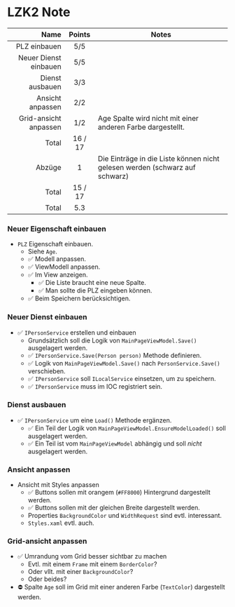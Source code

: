 # LZK2 Note

|                  Name | Points  | Notes                                                                       |
| --------------------: | :-----: | --------------------------------------------------------------------------- |
|          PLZ einbauen |   5/5   |                                                                             |
| Neuer Dienst einbauen |   5/5   |                                                                             |
|       Dienst ausbauen |   3/3   |                                                                             |
|      Ansicht anpassen |   2/2   |                                                                             |
| Grid-ansicht anpassen |   1/2   | Age Spalte wird nicht mit einer anderen Farbe dargestellt.                  |
|                 Total | 16 / 17 |                                                                             |
|                Abzüge |    1    | Die Einträge in die Liste können nicht gelesen werden (schwarz auf schwarz) |
|                 Total | 15 / 17 |                                                                             |
|                 Total |   5.3   |                                                                             |

### Neuer Eigenschaft einbauen

- `PLZ` Eigenschaft einbauen.
  - Siehe `Age`.
  - ✅ Modell anpassen.
  - ✅ ViewModell anpassen.
  - ✅ Im View anzeigen.
    - ✅ Die Liste braucht eine neue Spalte.
    - ✅ Man sollte die PLZ eingeben können.
  - ✅ Beim Speichern berücksichtigen.

### Neuer Dienst einbauen

- ✅ `IPersonService` erstellen und einbauen
  - Grundsätzlich soll die Logik von `MainPageViewModel.Save()` ausgelagert werden.
  - ✅ `IPersonService.Save(Person person)` Methode definieren.
  - ✅ Logik von `MainPageViewModel.Save()` nach `PersonService.Save()` verschieben.
  - ✅ `IPersonService` soll `ILocalService` einsetzen, um zu speichern.
  - ✅ `IPersonService` muss im IOC registriert sein.

### Dienst ausbauen

- ✅ `IPersonService` um eine `Load()` Methode ergänzen.
  - ✅ Ein Teil der Logik von `MainPageViewModel.EnsureModelLoaded()` soll ausgelagert werden.
  - ✅ Ein Teil ist vom `MainPageViewModel` abhängig und soll *nicht* ausgelagert werden.

### Ansicht anpassen

- Ansicht mit Styles anpassen
  - ✅ Buttons sollen mit orangem (`#FF8000`) Hintergrund dargestellt werden.
  - ✅ Buttons sollen mit der gleichen Breite dargestellt werden.
  - Properties `BackgroundColor` und `WidthRequest` sind evtl. interessant.
  - `Styles.xaml` evtl. auch.

### Grid-ansicht anpassen

- ✅ Umrandung vom Grid besser sichtbar zu machen
  - Evtl. mit einem `Frame` mit einem `BorderColor`?
  - Oder vllt. mit einer `BackgroundColor`?
  - Oder beides?
- ⛔️ Spalte `Age` soll im Grid mit einer anderen Farbe (`TextColor`) dargestellt werden.
